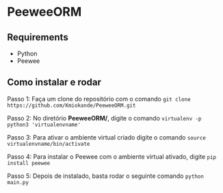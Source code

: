 # PeeweeORM
## Requirements
- Python
- Peewee

## Como instalar e rodar
Passo 1: Faça um clone do repositório com o comando ```git clone https://github.com/Kmiokande/PeeweeORM.git```

Passo 2: No diretório **PeeweeORM/**, digite o comando ```virtualenv -p python3 'virtualenvname'```

Passo 3: Para ativar o ambiente virtual criado digite o comando ```source virtualenvname/bin/activate```

Passo 4: Para instalar o Peewee com o ambiente virtual ativado, digite ```pip install peewee```

Passo 5: Depois de instalado, basta rodar o seguinte comando ```python main.py```
